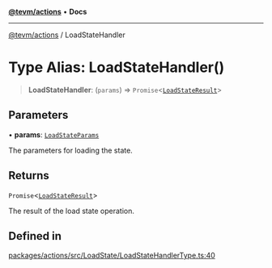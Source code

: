 [**@tevm/actions**](../README.md) • **Docs**

***

[@tevm/actions](../globals.md) / LoadStateHandler

# Type Alias: LoadStateHandler()

> **LoadStateHandler**: (`params`) => `Promise`\<[`LoadStateResult`](LoadStateResult.md)\>

## Parameters

• **params**: [`LoadStateParams`](LoadStateParams.md)

The parameters for loading the state.

## Returns

`Promise`\<[`LoadStateResult`](LoadStateResult.md)\>

The result of the load state operation.

## Defined in

[packages/actions/src/LoadState/LoadStateHandlerType.ts:40](https://github.com/qbzzt/tevm-monorepo/blob/main/packages/actions/src/LoadState/LoadStateHandlerType.ts#L40)
